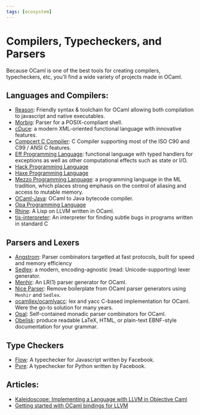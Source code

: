```yaml
---
tags: [ecosystem]
---
```


# Compilers, Typecheckers, and Parsers

Because OCaml is one of the best tools for creating compilers, typecheckers, etc, you'll find a wide variety of projects made in OCaml.

## Languages and Compilers:

* [Reason](https://reasonml.github.io/):
Friendly syntax & toolchain for OCaml allowing both compilation to javascript and native executables.
* [Morbig](https://github.com/colis-anr/morbig):
Parser for a POSIX-compliant shell.
* [cDuce](http://www.cduce.org/):
a modern XML-oriented functional language with innovative features.
* [Compcert C Compiler](http://compcert.inria.fr/):
C Compiler supporting most of the ISO C90 and C99 / ANSI C  features.
* [Eff Programming Language](http://www.eff-lang.org/):
functional language with typed handlers for exceptions as well as other computational effects such as state or I/O.
* [Hack Programming Language](http://hacklang.org/) 
* [Haxe Programming Language](http://haxe.org/) 
* [Mezzo Programming Language](http://protz.github.io/mezzo/):
a programming language in the ML tradition,
which places strong emphasis on the control of aliasing and access to mutable memory.
* [OCaml-Java](http://www.ocamljava.org):
OCaml to Java bytecode compiler.
* [Opa Programming Language](http://opalang.org/) 
* [Rhine](https://github.com/artagnon/rhine-ml):
A Lisp on LLVM written in OCaml.
* [tis-interpreter](https://github.com/TrustInSoft/tis-interpreter):
An interpreter for finding subtle bugs in programs written in standard C

## Parsers and Lexers

* [Angstrom](https://github.com/inhabitedtype/angstrom):
Parser combinators targetted at fast protocols, built for speed and memory efficiency
* [Sedlex](https://github.com/alainfrisch/sedlex):
a modern, encoding-agnostic (read: Unicode-supporting) lexer generator.
* [Menhir](http://gallium.inria.fr/~fpottier/menhir):
An LR(1) parser generator for OCaml.
* [Nice Parser](https://github.com/smolkaj/nice-parser):
Remove boilerplate from OCaml parser generators using `Menhir` and `Sedlex`.
* [ocamllex/ocamlyacc](https://caml.inria.fr/pub/docs/manual-ocaml/lexyacc.html):
lex and yacc C-based implementation for OCaml. Were the go-to solution for many years.
* [Opal](https://github.com/pyrocat101/opal):
Self-contained monadic parser combinators for OCaml.
* [Obelisk](https://github.com/Lelio-Brun/Obelisk):
produce readable LaTeX, HTML, or plain-text EBNF-style documentation for your grammar.

## Type Checkers

* [Flow](https://github.com/facebook/flow):
A typechecker for Javascript written by Facebook.
* [Pyre](https://github.com/facebook/pyre-check):
A typechecker for Python written by Facebook.

## Articles:

* [Kaleidoscope: Implementing a Language with LLVM in Objective Caml](http://llvm.org/docs/tutorial/OCamlLangImpl1.html) 
* [Getting started with OCaml bindings for LLVM](http://nopaniers.calepin.co/getting-started-with-ocaml-bindings-for-llvm.html) 

